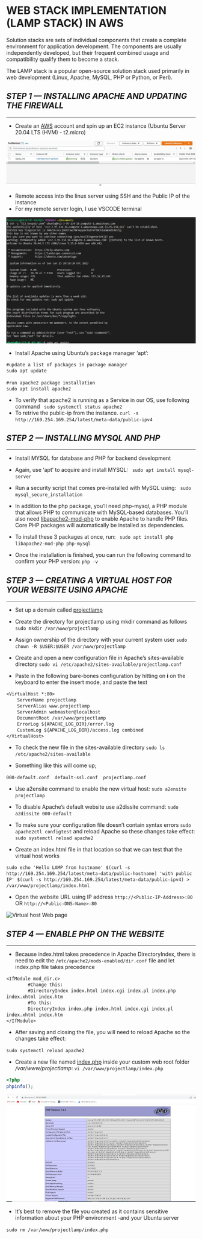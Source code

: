 # WEB STACK IMPLEMENTATION (LAMP STACK) IN AWS
Solution stacks are sets of individual components that create a complete environment for application development. The components are usually independently developed, but their frequent combined usage and compatibility qualify them to become a stack.

The LAMP stack is a popular open-source solution stack used primarily in web development (Linux, Apache, MySQL, PHP or Python, or Perl).
## _STEP 1 — INSTALLING APACHE AND UPDATING THE FIREWALL_
---
- Create an [AWS](aws.amazon.com) account and spin up an EC2 instance (Ubuntu Server 20.04 LTS (HVM) - t2.micro)

![LAMP EC2](https://github.com/abibolola/dareyio-Projects/blob/main/Screenshots/Project1/running%20ec2%20instance.JPG)

- Remote access into the linux server using SSH and the Public IP of the instance
- For my remote server login, I use VSCODE terminal

![EC2 remote access](https://github.com/abibolola/dareyio-Projects/blob/main/Screenshots/Project1/login%20to%20the%20ec2%20instance.JPG)

- Install Apache using Ubuntu’s package manager ‘apt’:
```
#update a list of packages in package manager
sudo apt update

#run apache2 package installation
sudo apt install apache2
```
- To verify that apache2 is running as a Service in our OS, use following command ``` sudo systemctl status apache2```
- To retrive the public-ip from the instance. ```curl -s http://169.254.169.254/latest/meta-data/public-ipv4```

## _STEP 2 — INSTALLING MYSQL AND PHP_
---
- Install MYSQL for database and PHP for backend development

- Again, use ‘apt’ to acquire and install MYSQL: ``` sudo apt install mysql-server```
- Run a security script that comes pre-installed with MySQL using: ``` sudo mysql_secure_installation```
-  In addition to the php package, you’ll need php-mysql, a PHP module that allows PHP to communicate with MySQL-based databases. You’ll also need [libapache2-mod-php]() to enable Apache to handle PHP files. Core PHP packages will automatically be installed as dependencies.
- To install these 3 packages at once, run: ``` sudo apt install php libapache2-mod-php php-mysql```
- Once the installation is finished, you can run the following command to confirm your PHP version: ```php -v```

## _STEP 3 — CREATING A VIRTUAL HOST FOR YOUR WEBSITE USING APACHE_
---
- Set up a domain called [projectlamp]()
- Create the directory for projectlamp using mkdir command as follows ```sudo mkdir /var/www/projectlamp```

- Assign ownership of the directory with your current system user ```sudo chown -R $USER:$USER /var/www/projectlamp```

- Create and open a new configuration file in Apache’s sites-available directory ```sudo vi /etc/apache2/sites-available/projectlamp.conf```
- Paste in the following bare-bones configuration by hitting on **i** on the keyboard to enter the insert mode, and paste the text
```
<VirtualHost *:80>
    ServerName projectlamp
    ServerAlias www.projectlamp 
    ServerAdmin webmaster@localhost
    DocumentRoot /var/www/projectlamp
    ErrorLog ${APACHE_LOG_DIR}/error.log
    CustomLog ${APACHE_LOG_DIR}/access.log combined
</VirtualHost>
```

- To check the new file in the sites-available directory ```sudo ls /etc/apache2/sites-available```

- Something like this will come up;

```000-default.conf  default-ssl.conf  projectlamp.conf```

- Use a2ensite command to enable the new virtual host: ```sudo a2ensite projectlamp```

- To disable Apache’s default website use a2dissite command: ```sudo a2dissite 000-default```
- To make sure your configuration file doesn’t contain syntax errors ```sudo apache2ctl configtest```
 and reload Apache so these changes take effect: ```sudo systemctl reload apache2```
- Create an index.html file in that location so that we can test that the virtual host works
```
sudo echo 'Hello LAMP from hostname' $(curl -s http://169.254.169.254/latest/meta-data/public-hostname) 'with public IP' $(curl -s http://169.254.169.254/latest/meta-data/public-ipv4) > /var/www/projectlamp/index.html
```

- Open the website URL using IP address ```http://<Public-IP-Address>:80```  OR  ```http://<Public-DNS-Name>:80```

![Virtual host Web page](https://github.com/abibolola/dareyio-Projects/blob/main/Screenshots/Project1/virtual%20host%20web-page.JPG)

## _STEP 4 — ENABLE PHP ON THE WEBSITE_
----
- Because index.html takes precedence in Apache DirectoryIndex, there is need to edit the ```/etc/apache2/mods-enabled/dir.conf``` file and let index.php file takes precedence

```
<IfModule mod_dir.c>
        #Change this:
        #DirectoryIndex index.html index.cgi index.pl index.php index.xhtml index.htm
        #To this:
        DirectoryIndex index.php index.html index.cgi index.pl index.xhtml index.htm
</IfModule>
```
- After saving and closing the file, you will need to reload Apache so the changes take effect:

```sudo systemctl reload apache2```
- Create a new file named [index.php]() inside your custom web root folder _/var/www/projectlamp_:
```vi /var/www/projectlamp/index.php```

```php
<?php
phpinfo();
```
![Final php web page](https://github.com/abibolola/dareyio-Projects/blob/main/Screenshots/Project1/final%20php%20page.JPG)

-  It’s best to remove the file you created as it contains sensitive information about your PHP environment -and your Ubuntu server

```sudo rm /var/www/projectlamp/index.php```